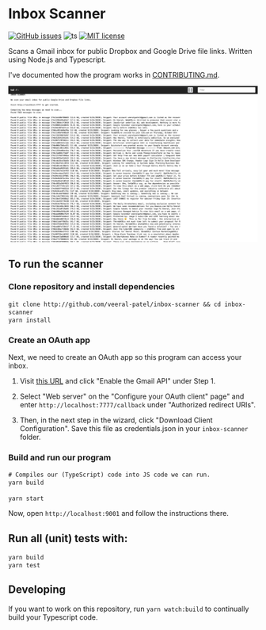 # Inbox Scanner

[![GitHub issues](https://img.shields.io/github/issues/veeral-patel/inbox-scanner.svg)](https://gitHub.com/veeral-patel/inbox-scanner/issues/) ![ts](https://badgen.net/badge/Built%20With/TypeScript/blue) [![MIT license](https://img.shields.io/badge/License-MIT-blue.svg)](https://lbesson.mit-license.org/)

Scans a Gmail inbox for public Dropbox and Google Drive file links. Written using Node.js and Typescript.

I've documented how the program works in [CONTRIBUTING.md](CONTRIBUTING.md).

![](screenshot.png)

## To run the scanner

### Clone repository and install dependencies

```
git clone http://github.com/veeral-patel/inbox-scanner && cd inbox-scanner
yarn install
```

### Create an OAuth app

Next, we need to create an OAuth app so this program can access your inbox.

1. Visit [this URL](https://developers.google.com/gmail/api/quickstart/nodejs) and click "Enable the Gmail API" under Step 1.

2. Select "Web server" on the "Configure your OAuth client" page" and enter
   `http://localhost:7777/callback` under "Authorized redirect URIs".

3. Then, in the next step in the wizard, click "Download Client Configuration". Save this file as credentials.json in
   your `inbox-scanner` folder.

### Build and run our program

```
# Compiles our (TypeScript) code into JS code we can run.
yarn build

yarn start
```

Now, open `http://localhost:9001` and follow the instructions there.

## Run all (unit) tests with:

```
yarn build
yarn test
```

## Developing

If you want to work on this repository, run `yarn watch:build` to continually build your Typescript code.
